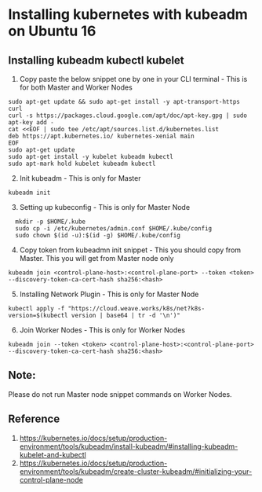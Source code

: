 # Installing kubernetes with kubeadm on Ubuntu 16
## Installing kubeadm kubectl kubelet
1. Copy paste the below snippet one by one in your CLI terminal - This is for both Master and Worker Nodes

```
sudo apt-get update && sudo apt-get install -y apt-transport-https curl
curl -s https://packages.cloud.google.com/apt/doc/apt-key.gpg | sudo apt-key add -
cat <<EOF | sudo tee /etc/apt/sources.list.d/kubernetes.list
deb https://apt.kubernetes.io/ kubernetes-xenial main
EOF
sudo apt-get update
sudo apt-get install -y kubelet kubeadm kubectl
sudo apt-mark hold kubelet kubeadm kubectl
```
2. Init kubeadm - This is only for Master
```
kubeadm init
```
3. Setting up kubeconfig - This is only for Master Node
```
  mkdir -p $HOME/.kube
  sudo cp -i /etc/kubernetes/admin.conf $HOME/.kube/config
  sudo chown $(id -u):$(id -g) $HOME/.kube/config
```
4. Copy token from kubeadmn init snippet - This you should copy from Master. This you will get from Master node only
```
kubeadm join <control-plane-host>:<control-plane-port> --token <token> --discovery-token-ca-cert-hash sha256:<hash>
```
5. Installing Network Plugin - This is only for Master Node
```
kubectl apply -f "https://cloud.weave.works/k8s/net?k8s-version=$(kubectl version | base64 | tr -d '\n')"
```
6. Join Worker Nodes - This is only for Worker Nodes
```
kubeadm join --token <token> <control-plane-host>:<control-plane-port> --discovery-token-ca-cert-hash sha256:<hash>
```
## Note:
Please do not run Master node snippet commands on Worker Nodes.

## Reference 
1. https://kubernetes.io/docs/setup/production-environment/tools/kubeadm/install-kubeadm/#installing-kubeadm-kubelet-and-kubectl
2. https://kubernetes.io/docs/setup/production-environment/tools/kubeadm/create-cluster-kubeadm/#initializing-your-control-plane-node
